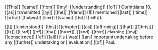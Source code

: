 

[[This]] [[came]] [[from]] [[my]] [[understanding]] [[of]] 1 Corinthians 10, [[as]] transmitted [[by]] [[the]] [[friend]] [[I]] mentioned [[last]] [[time]] [[who]] [[helped]] [[me]] [[come]] [[to]] [[faith]].

[[I]] [[understood]] [[this]] [[chapter]] [[as]] [[affirming]] [[that]] [[Christ]] [[is]] [[Lord]] [[of]] [[the]] [[heart]], [[and]] [[that]] cleaning [[my]] [[conscience]] [[of]] [[all]] ills [[was]] [[an]] important undertaking before any [[further]] undertaking or [[evaluation]] [[of]] Paul. 
